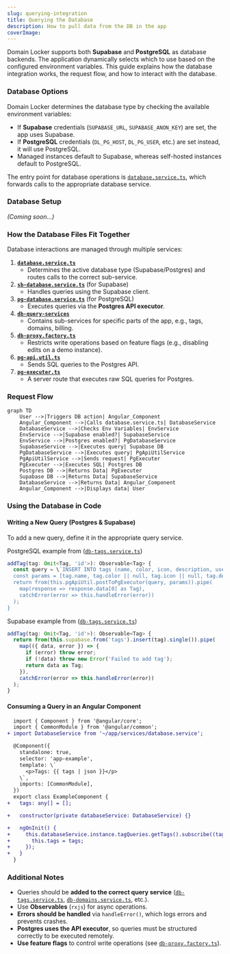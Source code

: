 ```yaml
---
slug: querying-integration
title: Querying the Database
description: How to pull data from the DB in the app
coverImage: 
---
```


Domain Locker supports both **Supabase** and **PostgreSQL** as database backends. The application dynamically selects which to use based on the configured environment variables. This guide explains how the database integration works, the request flow, and how to interact with the database.

### Database Options

Domain Locker determines the database type by checking the available environment variables:
- If **Supabase** credentials (`SUPABASE_URL`, `SUPABASE_ANON_KEY`) are set, the app uses Supabase.
- If **PostgreSQL** credentials (`DL_PG_HOST`, `DL_PG_USER`, etc.) are set instead, it will use PostgreSQL.
- Managed instances default to Supabase, whereas self-hosted instances default to PostgreSQL.

The entry point for database operations is [`database.service.ts`](https://github.com/Lissy93/domain-locker/blob/main/src/app/services/database.service.ts), which forwards calls to the appropriate database service.

### Database Setup
_(Coming soon...)_

### How the Database Files Fit Together

Database interactions are managed through multiple services:

1. **[`database.service.ts`](https://github.com/Lissy93/domain-locker/blob/main/src/app/services/database.service.ts)**  
   - Determines the active database type (Supabase/Postgres) and routes calls to the correct sub-service.
2. **[`sb-database.service.ts`](https://github.com/Lissy93/domain-locker/blob/main/src/app/services/db-query-services/sb-database.service.ts)** (for Supabase)  
   - Handles queries using the Supabase client.
3. **[`pg-database.service.ts`](https://github.com/Lissy93/domain-locker/blob/main/src/app/services/db-query-services/pg-database.service.ts)** (for PostgreSQL)  
   - Executes queries via the **Postgres API executor**.
4. **[`db-query-services`](https://github.com/Lissy93/domain-locker/tree/main/src/app/services/db-query-services/)**  
   - Contains sub-services for specific parts of the app, e.g., tags, domains, billing.
5. **[`db-proxy.factory.ts`](https://github.com/Lissy93/domain-locker/blob/main/src/app/utils/db-proxy.factory.ts)**  
   - Restricts write operations based on feature flags (e.g., disabling edits on a demo instance).
6. **[`pg-api.util.ts`](https://github.com/Lissy93/domain-locker/blob/main/src/app/utils/pg-api.util.ts)**  
   - Sends SQL queries to the Postgres API.
7. **[`pg-executer.ts`](https://github.com/Lissy93/domain-locker/blob/main/src/server/routes/pg-executer.ts)**  
   - A server route that executes raw SQL queries for Postgres.

### Request Flow

```mermaid
graph TD
    User -->|Triggers DB action| Angular_Component
    Angular_Component -->|Calls database.service.ts| DatabaseService
    DatabaseService -->|Checks Env Variables| EnvService
    EnvService -->|Supabase enabled?| SupabaseService
    EnvService -->|Postgres enabled?| PgDatabaseService
    SupabaseService -->|Executes query| Supabase DB
    PgDatabaseService -->|Executes query| PgApiUtilService
    PgApiUtilService -->|Sends request| PgExecuter
    PgExecuter -->|Executes SQL| Postgres DB
    Postgres DB -->|Returns Data| PgExecuter
    Supabase DB -->|Returns Data| SupabaseService
    DatabaseService -->|Returns Data| Angular_Component
    Angular_Component -->|Displays data| User
```

### Using the Database in Code

#### Writing a New Query (Postgres & Supabase)

To add a new query, define it in the appropriate query service.

PostgreSQL example from ([`db-tags.service.ts`](https://github.com/Lissy93/domain-locker/blob/main/src/app/services/db-query-services/pg/db-tags.service.ts))
```ts
addTag(tag: Omit<Tag, 'id'>): Observable<Tag> {
  const query = \`INSERT INTO tags (name, color, icon, description, user_id) VALUES ($1, $2, $3, $4, $5) RETURNING *\`;
  const params = [tag.name, tag.color || null, tag.icon || null, tag.description || null];
  return from(this.pgApiUtil.postToPgExecutor(query, params)).pipe(
    map(response => response.data[0] as Tag),
    catchError(error => this.handleError(error))
  );
}
```

Supabase example from ([`db-tags.service.ts`](https://github.com/Lissy93/domain-locker/blob/main/src/app/services/db-query-services/sb/db-tags.service.ts))

```ts
addTag(tag: Omit<Tag, 'id'>): Observable<Tag> {
  return from(this.supabase.from('tags').insert(tag).single()).pipe(
    map(({ data, error }) => {
      if (error) throw error;
      if (!data) throw new Error('Failed to add tag');
      return data as Tag;
    }),
    catchError(error => this.handleError(error))
  );
}
```

#### Consuming a Query in an Angular Component

```diff
  import { Component } from '@angular/core';
  import { CommonModule } from '@angular/common';
+ import DatabaseService from '~/app/services/database.service';

  @Component({
    standalone: true,
    selector: 'app-example',
    template: \`
      <p>Tags: {{ tags | json }}</p>
    \`,
    imports: [CommonModule],
  })
  export class ExampleComponent {
+   tags: any[] = [];

+   constructor(private databaseService: DatabaseService) {}

+   ngOnInit() {
+     this.databaseService.instance.tagQueries.getTags().subscribe((tags) => {
+       this.tags = tags;
+     });
+   }
  }
```

### Additional Notes

- Queries should be **added to the correct query service** ([`db-tags.service.ts`](https://github.com/Lissy93/domain-locker/blob/main/src/app/services/db-query-services/pg/db-tags.service.ts), [`db-domains.service.ts`](https://github.com/Lissy93/domain-locker/blob/main/src/app/services/db-query-services/pg/db-domains.service.ts), etc.).
- Use **Observables** (`rxjs`) for async operations.
- **Errors should be handled** via `handleError()`, which logs errors and prevents crashes.
- **Postgres uses the API executor**, so queries must be structured correctly to be executed remotely.
- **Use feature flags** to control write operations (see [`db-proxy.factory.ts`](https://github.com/Lissy93/domain-locker/blob/main/src/app/utils/db-proxy.factory.ts)).


